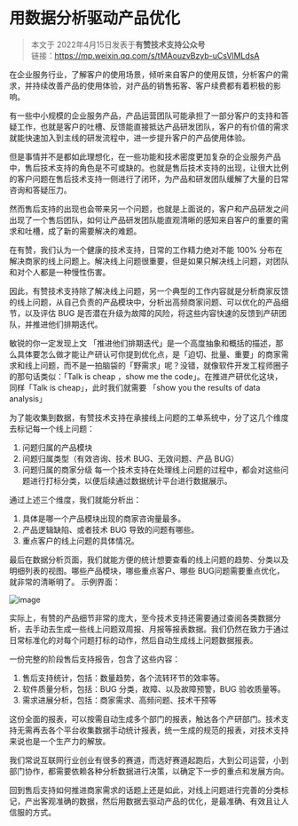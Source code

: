 # 用数据分析驱动产品优化


> 本文于 2022年4月15日发表于**有赞技术支持公众号**    
> 链接：https://mp.weixin.qq.com/s/tMAouzvBzyb-uCsVlMLdsA

在企业服务行业，了解客户的使用场景，倾听来自客户的使用反馈，分析客户的需求，并持续改善产品的使用体验，对产品的销售拓客、客户续费都有着积极的影响。

有一些中小规模的企业服务产品，产品运营团队可能承担了一部分客户的支持和答疑工作，也就是客户的吐槽、反馈能直接抵达产品研发团队，客户的有价值的需求就能快速加入到主线的研发流程中，进一步提升客户的产品使用体验。

但是事情并不是都如此理想化，在一些功能和技术密度更加复杂的企业服务产品中，售后技术支持的角色是不可或缺的。也就是售后技术支持的出现，让很大比例的客户问题在售后技术支持一侧进行了闭环，为产品和研发团队缓解了大量的日常咨询和答疑压力。

然而售后支持的出现也会带来另一个问题，也就是上面说的，客户和产品研发之间出现了一个售后团队，如何让产品研发团队能直观清晰的感知来自客户的重要的需求和吐槽，成了新的需要解决的难题。

在有赞，我们认为一个健康的技术支持，日常的工作精力绝对不能 100% 分布在解决商家的线上问题上。解决线上问题很重要，但是如果只解决线上问题，对团队和对个人都是一种慢性伤害。

因此，有赞技术支持除了解决线上问题，另一个典型的工作内容就是分析商家反馈的线上问题，从自己负责的产品模块中，分析出高频商家问题、可以优化的产品细节，以及评估 BUG 是否潜在升级为故障的风险，将这些内容快速的反馈到产研团队，并推进他们排期迭代。

敏锐的你一定发现上文 「推进他们排期迭代」是一个高度抽象和概括的描述，那么具体要怎么做才能让产研认可你提到优化点，是「迫切、批量、重要」的商家需求和线上问题，而不是一拍脑袋的「野需求」呢？没错，就像软件开发工程师圈子的那句话类似：「Talk is cheap ，show me the code」。在推进产研优化这块，同样「Talk is cheap」，此时我们就需要 「show you the results of data analysis」

为了能收集到数据，有赞技术支持在承接线上问题的工单系统中，分了这几个维度去标记每一个线上问题：
1. 问题归属的产品模块
2. 问题归属类型（有效咨询、技术 BUG、无效问题、产品 BUG）
3. 问题归属的商家分级
每一个技术支持在处理线上问题的过程中，都会对这些问题进行打标分类，以便后续通过数据统计平台进行数据展示。

通过上述三个维度，我们就能分析出：
1. 具体是哪一个产品模块出现的商家咨询量最多。
2. 产品逻辑缺陷、或者技术 BUG 导致的问题有哪些。
3. 重点客户的线上问题的具体情况。

最后在数据分析页面，我们就能方便的统计想要查看的线上问题的趋势、分类以及明细列表的视图。哪些产品模块，哪些重点客户、哪些 BUG问题需要重点优化，就非常的清晰明了。
示例界面：

![image](https://user-images.githubusercontent.com/5344741/163759997-0d20e672-4971-458a-8fcd-c4262f0f271b.png)

实际上，有赞的产品细节非常的庞大，至今技术支持还需要通过查阅各类数据分析，去手动去生成一些线上问题双周报、月报等报表数据。我们仍然在致力于通过日常标准化的对每个问题打标的动作，然后自动生成线上问题数据报表。

一份完整的阶段售后支持报告，包含了这些内容：

1. 售后支持统计，包括：数量趋势，各个流转环节的效率等。
2. 软件质量分析，包括：BUG 分类，故障、以及故障预警，BUG 验收质量等。
3. 需求进展分析，包括：商家需求、高频问题、技术干预等

这份全面的报表，可以按需自动生成多个部门的报表，触达各个产研部门。技术支持无需再去各个平台收集数据手动统计报表，统一生成的规范的报表，对技术支持来说也是一个生产力的解放。

我们常说互联网行业创业有很多的赛道，而选好赛道起跑后，大到公司运营，小到部门协作，都需要依赖各种分析数据进行决策，以确定下一步的重点和发展方向。

回到售后支持如何推进商家需求的话题上还是如此，对线上问题进行完善的分类标记，产出客观准确的数据，然后用数据去驱动产品的优化，是最准确、有效且让人信服的方式。

